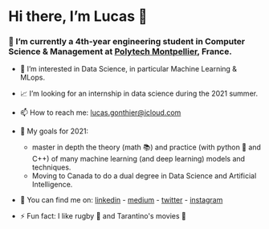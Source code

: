 # Hi there, I’m Lucas 👋 #

### 🌱 I’m currently a 4th-year engineering student in Computer Science & Management at [Polytech Montpellier](https://www.polytech.umontpellier.fr/english/), France. ###

- 👀 I’m interested in Data Science, in particular Machine Learning & MLops.
- :chart_with_upwards_trend:  I’m looking for an internship in data science during the 2021 summer.
- 📫 How to reach me: lucas.gonthier@icloud.com
- 🥅 My goals for 2021:  
  - master in depth the theory (math :books:) and practice (with python :snake: and C++) of many machine learning (and deep learning) models and techniques.
  - Moving to Canada to do a dual degree in Data Science and Artificial Intelligence.
         

- :metal: You can find me on: [linkedin](https://www.linkedin.com/in/lucas-gonthier-101/) - [medium](https://medium.com/@lucas.gonthier) - [twitter](https://twitter.com/GonthierLucas4) - [instagram](https://www.instagram.com/lucas.gonthierr/)
- ⚡ Fun fact: I like rugby :rugby_football: and Tarantino's movies :cinema:

<!---
lugonthier/lugonthier is a ✨ special ✨ repository because its `README.md` (this file) appears on your GitHub profile.
You can click the Preview link to take a look at your changes.
--->
